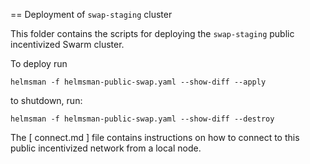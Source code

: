 == Deployment of `swap-staging` cluster

This folder contains the scripts for deploying the `swap-staging` public incentivized Swarm cluster.


To deploy run

```helmsman -f helmsman-public-swap.yaml --show-diff --apply```

to shutdown, run:

```helmsman -f helmsman-public-swap.yaml --show-diff --destroy```

The [ connect.md ] file contains instructions on how to connect to this public incentivized network from a local node.

